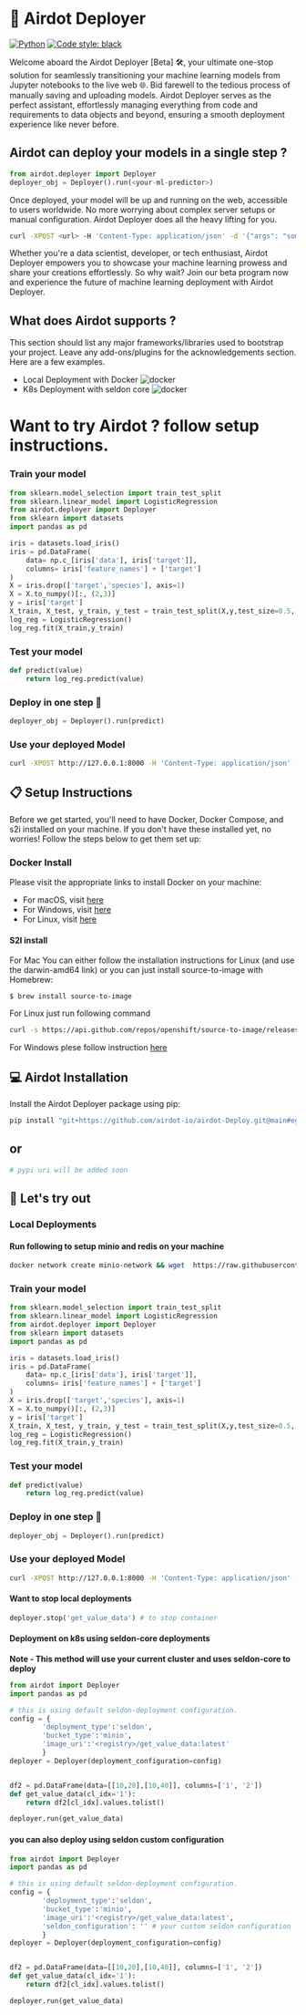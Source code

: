 # 🚀 Airdot Deployer


[![Python](https://img.shields.io/badge/PythonVersion-3.7%20%7C%203.8%20%7C%203.9-blue)](https://www.python.org/downloads/release/python-360/)
[![Code style: black](https://img.shields.io/badge/code%20style-black-000000.svg)](https://github.com/psf/black)

Welcome aboard the Airdot Deployer [Beta] 🛠️, your ultimate one-stop solution for seamlessly transitioning your machine learning models from Jupyter notebooks to the live web 🌐. Bid farewell to the tedious process of manually saving and uploading models. Airdot Deployer serves as the perfect assistant, effortlessly managing everything from code and requirements to data objects and beyond, ensuring a smooth deployment experience like never before.

## Airdot can deploy your models in a single step ?
```python
from airdot.deployer import Deployer
deployer_obj = Deployer().run(<your-ml-predictor>)
```

Once deployed, your model will be up and running on the web, accessible to users worldwide. No more worrying about complex server setups or manual configuration. Airdot Deployer does all the heavy lifting for you.

```bash
curl -XPOST <url> -H 'Content-Type: application/json' -d '{"args": "some-value"}'
```
Whether you're a data scientist, developer, or tech enthusiast, Airdot Deployer empowers you to showcase your machine learning prowess and share your creations effortlessly. So why wait? Join our beta program now and experience the future of machine learning deployment with Airdot Deployer.

## What does Airdot supports ?
This section should list any major frameworks/libraries used to bootstrap your project. Leave any add-ons/plugins for the acknowledgements section. Here are a few examples.

* Local Deployment with Docker ![docker](/icon/docker.png)
* K8s Deployment with seldon core  ![docker](/icon/seldon-core.webp)

# Want to try Airdot ? follow setup instructions.

### Train your model
```python
from sklearn.model_selection import train_test_split
from sklearn.linear_model import LogisticRegression
from airdot.deployer import Deployer
from sklearn import datasets
import pandas as pd

iris = datasets.load_iris()
iris = pd.DataFrame(
    data= np.c_[iris['data'], iris['target']],
    columns= iris['feature_names'] + ['target']
)
X = iris.drop(['target','species'], axis=1)
X = X.to_numpy()[:, (2,3)]
y = iris['target']
X_train, X_test, y_train, y_test = train_test_split(X,y,test_size=0.5, random_state=42)
log_reg = LogisticRegression()
log_reg.fit(X_train,y_train)
```

### Test your model
```python
def predict(value)
    return log_reg.predict(value)
```

### Deploy in one step 🤯
```python
deployer_obj = Deployer().run(predict)
```

### Use your deployed Model
```bash
curl -XPOST http://127.0.0.1:8000 -H 'Content-Type: application/json' -d '{"value": [[4.7, 1.2]]}'
```


## 📋 Setup Instructions

Before we get started, you'll need to have Docker, Docker Compose, and s2i installed on your machine. If you don't have these installed yet, no worries! Follow the steps below to get them set up:


### Docker Install
Please visit the appropriate links to install Docker on your machine:
- For macOS, visit [here](https://docs.docker.com/desktop/install/mac-install/)
- For Windows, visit [here](https://docs.docker.com/desktop/install/windows-install/)
- For Linux, visit [here](https://docs.docker.com/desktop/install/linux-install/)

#### S2I install
For Mac
You can either follow the installation instructions for Linux (and use the darwin-amd64 link) or you can just install source-to-image with Homebrew:

```$ brew install source-to-image```

For Linux just run following command

```bash
curl -s https://api.github.com/repos/openshift/source-to-image/releases/latest| grep browser_download_url | grep linux-amd64 | cut -d '"' -f 4  | wget -qi -
```
For Windows plese follow instruction [here](https://github.com/openshift/source-to-image#for-windows)








## 💻 Airdot Installation
Install the Airdot Deployer package using pip:

```bash
pip install "git+https://github.com/airdot-io/airdot-Deploy.git@main#egg=airdot"
```

## or

```bash
# pypi uri will be added soon
```

## 🎯 Let's try out

### Local Deployments

#### Run following to setup minio and redis on your machine

```bash
docker network create minio-network && wget  https://raw.githubusercontent.com/airdot-io/airdot-Deploy/main/docker-compose.yaml && docker-compose -p airdot up
```

### Train your model
```python
from sklearn.model_selection import train_test_split
from sklearn.linear_model import LogisticRegression
from airdot.deployer import Deployer
from sklearn import datasets
import pandas as pd

iris = datasets.load_iris()
iris = pd.DataFrame(
    data= np.c_[iris['data'], iris['target']],
    columns= iris['feature_names'] + ['target']
)
X = iris.drop(['target','species'], axis=1)
X = X.to_numpy()[:, (2,3)]
y = iris['target']
X_train, X_test, y_train, y_test = train_test_split(X,y,test_size=0.5, random_state=42)
log_reg = LogisticRegression()
log_reg.fit(X_train,y_train)
```

### Test your model
```python
def predict(value)
    return log_reg.predict(value)
```

### Deploy in one step 🤯
```python
deployer_obj = Deployer().run(predict)
```

### Use your deployed Model
```bash
curl -XPOST http://127.0.0.1:8000 -H 'Content-Type: application/json' -d '{"value": [[4.7, 1.2]]}'
```
#### Want to stop local deployments

```python
deployer.stop('get_value_data') # to stop container
```

#### Deployment on k8s using seldon-core deployments

**Note - This method will use your current cluster and uses seldon-core to deploy**

```python
from airdot import Deployer
import pandas as pd

# this is using default seldon-deployment configuration.
config = {
        'deployment_type':'seldon',
        'bucket_type':'minio',
        'image_uri':'<registry>/get_value_data:latest'
        }
deployer = Deployer(deployment_configuration=config) 


df2 = pd.DataFrame(data=[[10,20],[10,40]], columns=['1', '2'])
def get_value_data(cl_idx='1'):
    return df2[cl_idx].values.tolist()

deployer.run(get_value_data) 
```

#### you can also deploy using seldon custom configuration

```python
from airdot import Deployer
import pandas as pd

# this is using default seldon-deployment configuration.
config = {
        'deployment_type':'seldon',
        'bucket_type':'minio',
        'image_uri':'<registry>/get_value_data:latest',
        'seldon_configuration': '' # your custom seldon configuration
        }
deployer = Deployer(deployment_configuration=config) 


df2 = pd.DataFrame(data=[[10,20],[10,40]], columns=['1', '2'])
def get_value_data(cl_idx='1'):
    return df2[cl_idx].values.tolist()

deployer.run(get_value_data) 
```